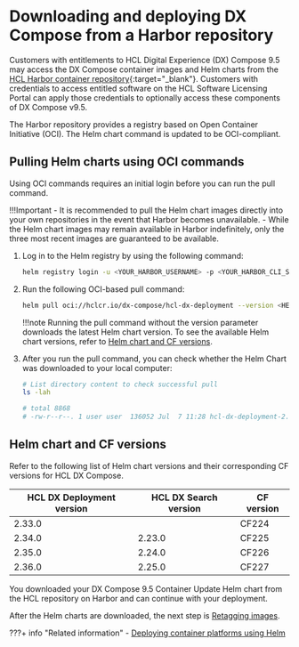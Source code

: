 # Downloading and deploying DX Compose from a Harbor repository

Customers with entitlements to HCL Digital Experience (DX) Compose 9.5 may access the DX Compose container images and Helm charts from the [HCL Harbor container repository](https://hclcr.io/){:target="_blank"}. Customers with credentials to access entitled software on the HCL Software Licensing Portal can apply those credentials to optionally access these components of DX Compose v9.5.

The Harbor repository provides a registry based on Open Container Initiative (OCI). The Helm chart command is updated to be OCI-compliant.

## Pulling Helm charts using OCI commands

Using OCI commands requires an initial login before you can run the pull command.

!!!Important
    - It is recommended to pull the Helm chart images directly into your own repositories in the event that Harbor becomes unavailable.
    - While the Helm chart images may remain available in Harbor indefinitely, only the three most recent images are guaranteed to be available.

1. Log in to the Helm registry by using the following command:

    ```sh
    helm registry login -u <YOUR_HARBOR_USERNAME> -p <YOUR_HARBOR_CLI_SECRET_> https://hclcr.io/
    ```

2. Run the following OCI-based pull command:

    ```sh
    helm pull oci://hclcr.io/dx-compose/hcl-dx-deployment --version <HELM_CHART_VERSION_NUMBER>
    ```

    !!!note
        Running the pull command without the version parameter downloads the latest Helm chart version. To see the available Helm chart versions, refer to [Helm chart and CF versions](#helm-chart-and-cf-versions).

3. After you run the pull command, you can check whether the Helm Chart was downloaded to your local computer:

    ```sh
    # List directory content to check successful pull
    ls -lah 

    # total 8868
    # -rw-r--r--. 1 user user  136052 Jul  7 11:28 hcl-dx-deployment-2.7.1.tgz
    ```

## Helm chart and CF versions

Refer to the following list of Helm chart versions and their corresponding CF versions for HCL DX Compose.

|HCL DX Deployment version|HCL DX Search version|CF version|
|-------------------------|---------------------|----------|
|2.33.0||CF224|
|2.34.0|2.23.0|CF225|
|2.35.0|2.24.0|CF226|
|2.36.0|2.25.0|CF227|

You downloaded your DX Compose 9.5 Container Update Helm chart from the HCL repository on Harbor and can continue with your deployment.

After the Helm charts are downloaded, the next step is [Retagging images](../../deploy_dx/install/kubernetes_deployment/preparation/get_the_code/prepare_load_images.md#re-tag-images).

???+ info "Related information"
    -   [Deploying container platforms using Helm](../../deploy_dx/install/kubernetes_deployment/overview.md)
